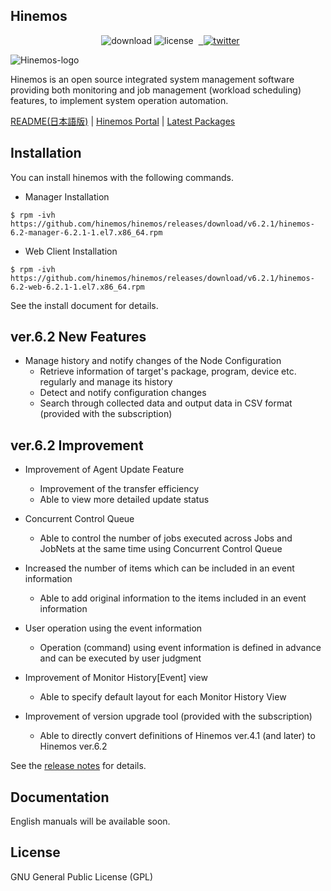 ## Hinemos

<p align="center"> 
  <img alt="download" src="https://img.shields.io/github/downloads/hinemos/hinemos/total.svg"/>
  <img alt="license" src="https://img.shields.io/badge/license-GPL-blue.svg"/> 
  <a href=https://twitter.com/Hinemos_INFO> 
    <img alt="twitter" src="https://img.shields.io/twitter/follow/Hinemos_INFO.svg?style=social&label=Follow&maxAge=2592000"/>
  </a>
</p>

![Hinemos-logo](http://www.hinemos.info/files/images/HinemosLogo.png)

Hinemos is an open source integrated system management software providing both monitoring and job management (workload scheduling) features, to implement system operation automation.

[README(日本語版)](README.jp.md)  | [Hinemos Portal](http://www.hinemos.info/en/top) | [Latest Packages](https://github.com/hinemos/hinemos/releases/tag/v6.2.1#packages)

## Installation

You can install hinemos with the following commands.

- Manager Installation

```$ rpm -ivh https://github.com/hinemos/hinemos/releases/download/v6.2.1/hinemos-6.2-manager-6.2.1-1.el7.x86_64.rpm```

- Web Client Installation

```$ rpm -ivh https://github.com/hinemos/hinemos/releases/download/v6.2.1/hinemos-6.2-web-6.2.1-1.el7.x86_64.rpm```

See the install document for details.

## ver.6.2 New Features

- Manage history and notify changes of the Node Configuration
    - Retrieve information of target's package, program, device etc. regularly and manage its history
    - Detect and notify configuration changes
    - Search through collected data and output data in CSV format (provided with the subscription)

## ver.6.2 Improvement

- Improvement of Agent Update Feature
    - Improvement of the transfer efficiency
    - Able to view more detailed update status

- Concurrent Control Queue
    - Able to control the number of jobs executed across Jobs and JobNets at the same time using Concurrent Control Queue

- Increased the number of items which can be included in an event information
    - Able to add original information to the items included in an event information

- User operation using the event information
    - Operation (command) using event information is defined in advance and can be executed by user judgment

- Improvement of Monitor History[Event] view
    - Able to specify default layout for each Monitor History View

- Improvement of version upgrade tool (provided with the subscription)
    - Able to directly convert definitions of Hinemos ver.4.1 (and later) to Hinemos ver.6.2

See the [release notes](https://github.com/hinemos/hinemos/releases) for details.

## Documentation

English manuals will be available soon.

## License

GNU General Public License (GPL)
